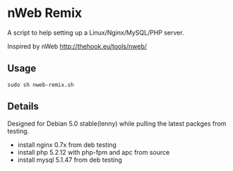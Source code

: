 # nWeb Remix
A script to help setting up a Linux/Nginx/MySQL/PHP server.

Inspired by nWeb http://thehook.eu/tools/nweb/

## Usage
	sudo sh nweb-remix.sh
	
## Details
Designed for Debian 5.0 stable(lenny) while pulling the latest packges from testing.

* install nginx 0.7x from deb testing
* install php 5.2.12 with php-fpm and apc from source
* install mysql 5.1.47 from deb testing

